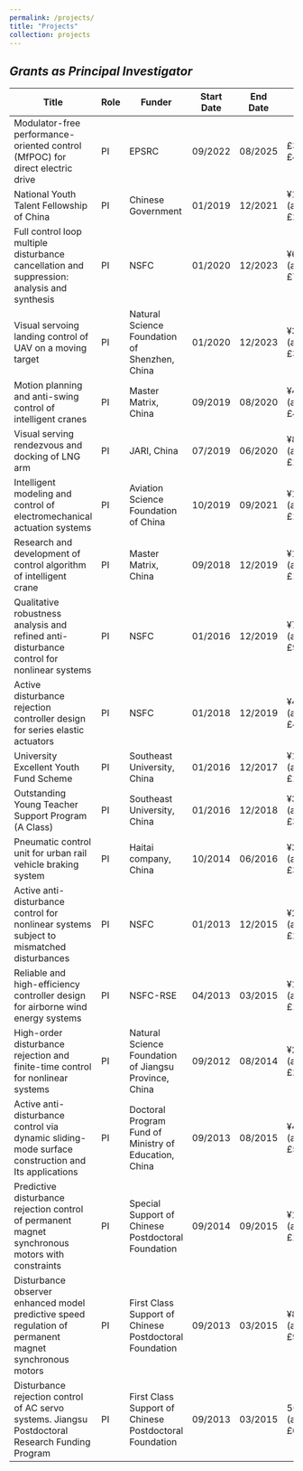 ```yaml
---
permalink: /projects/
title: "Projects"
collection: projects
---
```



## *Grants as Principal Investigator*
| Title                                                                      | Role  | Funder | Start Date | End Date  | Value                | ID            |
|----------------------------------------------------------------------------|-------|--------|------------|----------|----------------------|---------------|
| Modulator-free performance-oriented control (MfPOC) for direct electric drive | PI    | EPSRC  | 09/2022   | 08/2025  | £394k (FEC £493k)    | EP/W027283/1  |
| National Youth Talent Fellowship of China                                               | PI   | Chinese Government                                           | 01/2019   | 12/2021  | ¥1.8m (approximately £211k)    |                                 |
| Full control loop multiple disturbance cancellation and suppression: analysis and synthesis | PI   | NSFC                                                        | 01/2020   | 12/2023  | ¥650k (approximately £76k)     |                                 |
| Visual servoing landing control of UAV on a moving target                               | PI   | Natural Science Foundation of Shenzhen, China                 | 01/2020   | 12/2023  | ¥300k (approximately £35k)     |                                 |
| Motion planning and anti-swing control of intelligent cranes                            | PI   | Master Matrix, China                                         | 09/2019   | 08/2020  | ¥400k (approximately £47k)     |                                 |
| Visual serving rendezvous and docking of LNG arm                                        | PI   | JARI, China                                                 | 07/2019   | 06/2020  | ¥850k (approximately £100k)    |                                 |
| Intelligent modeling and control of electromechanical actuation systems                 | PI   | Aviation Science Foundation of China                         | 10/2019   | 09/2021  | ¥120k (approximately £14k)     |                                 |
| Research and development of control algorithm of intelligent crane                      | PI   | Master Matrix, China                                         | 09/2018   | 12/2019  | ¥1.5m (approximately £176k)    |                                 |
| Qualitative robustness analysis and refined anti-disturbance control for nonlinear systems | PI   | NSFC                                                        | 01/2016   | 12/2019  | ¥780k (approximately £92k)     |                                 |
| Active disturbance rejection controller design for series elastic actuators             | PI   | NSFC                                                        | 01/2018   | 12/2019  | ¥400k (approximately £47k)     |                                 |
| University Excellent Youth Fund Scheme                                                  | PI   | Southeast University, China                                  | 01/2016   | 12/2017  | ¥100k (approximately £12k)     |                                 |
| Outstanding Young Teacher Support Program (A Class)                                     | PI   | Southeast University, China                                  | 01/2016   | 12/2018  | ¥300k (approximately £35k)     |                                 |
| Pneumatic control unit for urban rail vehicle braking system                            | PI   | Haitai company, China                                        | 10/2014   | 06/2016  | ¥300k (approximately £35k)     |                                 |
| Active anti-disturbance control for nonlinear systems subject to mismatched disturbances | PI   | NSFC                                                        | 01/2013   | 12/2015  | ¥240k (approximately £28k)     |                                 |
| Reliable and high-efficiency controller design for airborne wind energy systems         | PI   | NSFC-RSE                                                    | 04/2013   | 03/2015  | ¥129k (approximately £15k)     |                                 |
| High-order disturbance rejection and finite-time control for nonlinear systems          | PI   | Natural Science Foundation of Jiangsu Province, China        | 09/2012   | 08/2014  | ¥200k (approximately £23k)     |                                 |
| Active anti-disturbance control via dynamic sliding-mode surface construction and Its applications | PI   | Doctoral Program Fund of Ministry of Education, China        | 09/2013   | 08/2015  | ¥40k (approximately £5k)       |                                 |
| Predictive disturbance rejection control of permanent magnet synchronous motors with constraints | PI   | Special Support of Chinese Postdoctoral Foundation            | 09/2014   | 09/2015  | ¥150k (approximately £18k)     |                                 |
| Disturbance observer enhanced model predictive speed regulation of permanent magnet synchronous motors | PI   | First Class Support of Chinese Postdoctoral Foundation       | 09/2013   | 03/2015  | ¥80k (approximately £9k) |                                    |
| Disturbance rejection control of AC servo systems. Jiangsu Postdoctoral Research Funding Program | PI   | First Class Support of Chinese Postdoctoral Foundation       | 09/2013   | 03/2015  | 50k (approximately £6k) |                                    |








